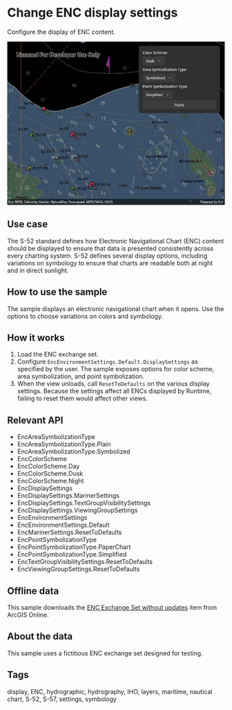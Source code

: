 # Change ENC display settings

Configure the display of ENC content.

![Image of change ENC display settings app](changeencdisplaysettings.jpg)

## Use case

The S-52 standard defines how Electronic Navigational Chart (ENC) content should be displayed to ensure that data is presented consistently across every charting system. S-52 defines several display options, including variations on symbology to ensure that charts are readable both at night and in direct sunlight.

## How to use the sample

The sample displays an electronic navigational chart when it opens. Use the options to choose variations on colors and symbology.

## How it works

1. Load the ENC exchange set.
2. Configure `EncEnvironmentSettings.Default.DisplaySettings` as specified by the user. The sample exposes options for color scheme, area symbolization, and point symbolization.
3. When the view unloads, call `ResetToDefaults` on the various display settings. Because the settings affect all ENCs displayed by Runtime, failing to reset them would affect other views.

## Relevant API

* EncAreaSymbolizationType
* EncAreaSymbolizationType.Plain
* EncAreaSymbolizationType.Symbolized
* EncColorScheme
* EncColorScheme.Day
* EncColorScheme.Dusk
* EncColorScheme.Night
* EncDisplaySettings
* EncDisplaySettings.MarinerSettings
* EncDisplaySettings.TextGroupVisibilitySettings
* EncDisplaySettings.ViewingGroupSettings
* EncEnvironmentSettings
* EncEnvironmentSettings.Default
* EncMarinerSettings.ResetToDefaults
* EncPointSymbolizationType
* EncPointSymbolizationType.PaperChart
* EncPointSymbolizationType.Simplified
* EncTextGroupVisibilitySettings.ResetToDefaults
* EncViewingGroupSettings.ResetToDefaults

## Offline data

This sample downloads the [ENC Exchange Set without updates](https://www.arcgis.com/home/item.html?id=9d2987a825c646468b3ce7512fb76e2d) item from ArcGIS Online.

## About the data

This sample uses a fictitious ENC exchange set designed for testing.

## Tags

display, ENC, hydrographic, hydrography, IHO, layers, maritime, nautical chart, S-52, S-57, settings, symbology
